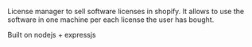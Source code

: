 License manager to sell software licenses in shopify. It allows to use the software in one machine per each license the user has bought.

Built on nodejs + expressjs
